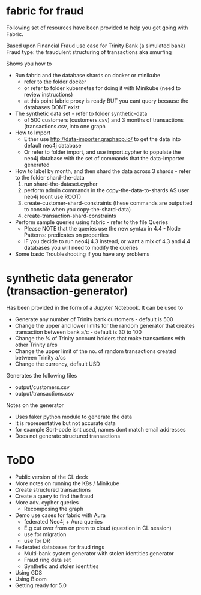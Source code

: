 # fabric for fraud
Following set of resources have been provided to help you get going with Fabric.

Based upon Financial Fraud use case for Trinity Bank (a simulated bank)
Fraud type: the fraudulent structuring of transactions aka smurfing

Shows you how to 
+ Run fabric and the database shards on docker or minikube
	 - refer to the folder docker
	 - or refer to folder kubernetes for doing it with Minikube (need to review instructions)
	 - at this point fabric proxy is ready BUT you cant query because the databases DONT exist
+ The synthetic data set - refer to folder synthetic-data 
	- of 500 customers (customers.csv) and 3 months of transactions (transactions.csv, into one graph
+ How to Import
	- Either use http://data-importer.graphapp.io/ to get the data into default neo4j database
	- Or refer to folder import, and use import.cypher to populate the neo4j database with the set of commands that the data-importer generated
+ How to label by month, and then shard the data across 3 shards - refer to the folder shard-the-data
	1) run shard-the-dataset.cypher 
	2) perform admin commands in the copy-the-data-to-shards AS user neo4j (dont use ROOT)
	3) create-customer-shard-constraints (these commands are outputted to console when you copy-the-shard-data)
	4) create-transaction-shard-constraints
+ Perform sample queries using fabric - refer to the file Queries
	- Please NOTE that the queries use the new syntax in 4.4 - Node Patterns: predicates on properties
	- IF you decide to run neo4j 4.3 instead, or want a mix of 4.3 and 4.4 databases you will need to modify the queries
+ Some basic Troubleshooting if you have any problems

# synthetic data generator (transaction-generator)
Has been provided in the form of a Jupyter Notebook.
It can be used to
+ Generate any number of Trinity bank customers - default is 500
+ Change the upper and lower limits for the random generator that creates transaction between bank a/c - default is 30 to 100
+ Change the % of Trinity account holders that make transactions with other Trinity a/cs
+ Change the upper limit of the no. of random transactions created between Trinity a/cs
+ Change the currency, default USD

Generates the following files 
+ output/customers.csv
+ output/transactions.csv

Notes on the generator
+ Uses faker python module to generate the data
+ It is representative but not accurate data
+ for example Sort-code isnt used, names dont match email addresses
+ Does not generate structured transactions


# ToDO
+ Public version of the CL deck
+ More notes on running the K8s / Minikube
+ Create structured transactions
+ Create a query to find the fraud
+ More adv. cypher queries
	- Recomposing the graph
+ Demo use cases for fabric with Aura
	- federated Neo4j + Aura queries
	- E.g cut over from on prem to cloud (question in CL session)
	- use for migration
	- use for DR
+ Federated databases for fraud rings
	- Multi-bank system generator with stolen identities generator 
	- Fraud ring data set
	- Synthetic and stolen identities
+ Using GDS
+ Using Bloom
+ Getting ready for 5.0

